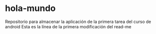 # hola-mundo
Repositorio para almacenar la aplicación de la primera tarea del curso de android
Esta es la línea de la primera modificación del read-me
